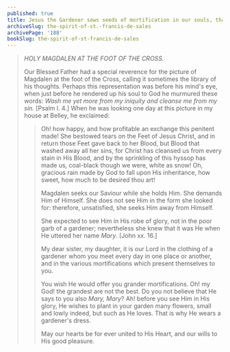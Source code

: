 ```yaml
---
published: true
title: Jesus the Gardener sows seeds of mortification in our souls, that he may also make them blossom into flowers of glory
archiveSlug: the-spirit-of-st.-francis-de-sales
archivePage: '188'
bookSlug: the-spirit-of-st-francis-de-sales
---
```


> *HOLY MAGDALEN AT THE FOOT OF THE CROSS.*
>
> Our Blessed Father had a special reverence for the picture of Magdalen at the foot of the Cross, calling it sometimes the library of his thoughts. Perhaps this representation was before his mind's eye, when just before he rendered up his soul to God he murmured these words: *Wash me yet more from my iniquity and cleanse me from my sin.* [Psalm l. 4.] When he was looking one day at this picture in my house at Belley, he exclaimed:
>
>> Oh! how happy, and how profitable an exchange this penitent made! She bestowed tears on the Feet of Jesus Christ, and in return those Feet gave back to her Blood, but Blood that washed away all her sins, for Christ has cleansed us from every stain in His Blood, and by the sprinkling of this hyssop has made us, coal-black though we were, white as snow! Oh, gracious rain made by God to fall upon His inheritance, how sweet, how much to be desired thou art!
>>
>> Magdalen seeks our Saviour while she holds Him. She demands Him of Himself. She does not see Him in the form she looked for: therefore, unsatisfied, she seeks Him away from Himself.
>>
>> She expected to see Him in His robe of glory, not in the poor garb of a gardener; nevertheless she knew that it was He when He uttered her name *Mary*. [John xx. 16.]
>>
>> My dear sister, my daughter, it is our Lord in the clothing of a gardener whom you meet every day in one place or another, and in the various mortifications which present themselves to you.
>>
>> You wish He would offer you grander mortifications. Oh! my God! the grandest are not the best. Do you not believe that He says to you also *Mary, Mary*? Ah! before you see Him in His glory, He wishes to plant in your garden many flowers, small and lowly indeed, but such as He loves. That is why He wears a gardener's dress.
>>
>> May our hearts be for ever united to His Heart, and our wills to His good pleasure.
